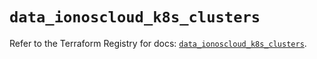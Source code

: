 # `data_ionoscloud_k8s_clusters`

Refer to the Terraform Registry for docs: [`data_ionoscloud_k8s_clusters`](https://registry.terraform.io/providers/ionos-cloud/ionoscloud/6.4.15/docs/data-sources/k8s_clusters).
